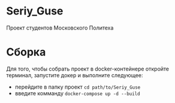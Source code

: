 # Seriy_Guse
Проект студентов Московского Политеха
# Сборка
Для того, чтобы собрать проект в docker-контейнере откройте терминал, запустите докер и выполните следующее:
* перейдите в папку проект ```cd path/to/Seriy_Guse```
* введите комманду ```docker-compose up -d --build```
